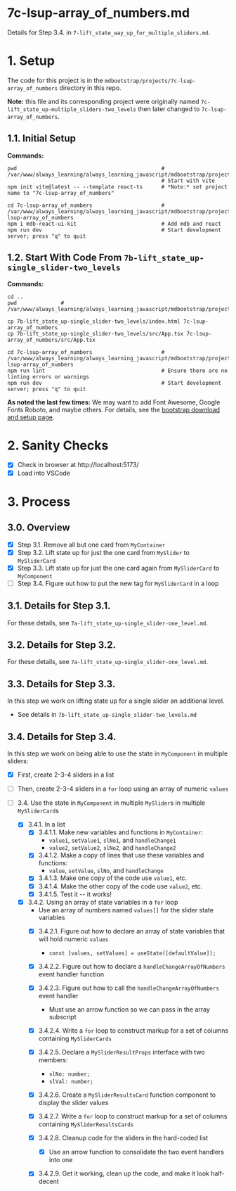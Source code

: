 
# 7c-lsup-array_of_numbers.md

Details for Step 3.4. in `7-lift_state_way_up_for_multiple_sliders.md`.

# 1. Setup

The code for this project is in the `mdbootstrap/projects/7c-lsup-array_of_numbers` directory in this repo.

**Note:** this file and its corresponding project were originally named `7c-lift_state_up-multiple_sliders-two_levels` then
later changed to `7c-lsup-array_of_numbers`.

## 1.1. Initial Setup

**Commands:**

```
pwd                                              # /var/www/always_learning/always_learning_javascript/mdbootstrap/projects
                                                 # Start with vite
npm init vite@latest -- --template react-ts      # *Note:* set project name to "7c-lsup-array_of_numbers"

cd 7c-lsup-array_of_numbers                      # /var/www/always_learning/always_learning_javascript/mdbootstrap/projects/7c-lsup-array_of_numbers
npm i mdb-react-ui-kit                           # Add mdb and react
npm run dev                                      # Start development server; press "q" to quit
```

## 1.2. Start With Code From `7b-lift_state_up-single_slider-two_levels`

**Commands:**

```
cd ..
pwd              # /var/www/always_learning/always_learning_javascript/mdbootstrap/projects

cp 7b-lift_state_up-single_slider-two_levels/index.html 7c-lsup-array_of_numbers
cp 7b-lift_state_up-single_slider-two_levels/src/App.tsx 7c-lsup-array_of_numbers/src/App.tsx

cd 7c-lsup-array_of_numbers                      # /var/www/always_learning/always_learning_javascript/mdbootstrap/projects/7c-lsup-array_of_numbers
npm run lint                                     # Ensure there are no linting errors or warnings
npm run dev                                      # Start development server; press "q" to quit
```

**As noted the last few times:** We may want to add Font Awesome, Google Fonts Roboto, and maybe others.
For details, see the
[bootstrap download and setup page](https://mdbootstrap.com/learn/mdb-foundations/bootstrap/download-and-setup/).

# 2. Sanity Checks

- [x] Check in browser at http://localhost:5173/
- [x] Load into VSCode

# 3. Process

## 3.0. Overview

- [x] Step 3.1. Remove all but one card from `MyContainer`
- [x] Step 3.2. Lift state up for just the one card from `MySlider` to `MySliderCard`
- [x] Step 3.3. Lift state up for just the one card again from `MySliderCard` to `MyComponent`
- [ ] Step 3.4. Figure out how to put the new tag for `MySliderCard` in a loop

## 3.1. Details for Step 3.1.

For these details, see `7a-lift_state_up-single_slider-one_level.md`.

## 3.2. Details for Step 3.2.

For these details, see `7a-lift_state_up-single_slider-one_level.md`.

## 3.3. Details for Step 3.3.

In this step we work on lifting state up for a single slider an additional level.

- See details in `7b-lift_state_up-single_slider-two_levels.md`

## 3.4. Details for Step 3.4.

In this step we work on being able to use the state in `MyComponent` in multiple sliders:

- [x] First, create 2-3-4 sliders in a list
- [ ] Then, create 2-3-4 sliders in a `for` loop using an array of numeric `values`

- [ ] 3.4. Use the state in `MyComponent` in multiple `MySlider`s in multiple `MySliderCard`s
  - [x] 3.4.1. In a list
    - [x] 3.4.1.1. Make new variables and functions in `MyContainer`:
      - `value1`, `setValue1`, `slNo1`, and `handleChange1`
      - `value2`, `setValue2`, `slNo2`, and `handleChange2`
    - [x] 3.4.1.2. Make a copy of lines that use these variables and functions:
      - `value`, `setValue`, `slNo`, and `handleChange`
    - [x] 3.4.1.3. Make one copy of the code use `value1`, etc.
    - [x] 3.4.1.4. Make the other copy of the code use `value2`, etc.
    - [x] 3.4.1.5. Test it -- it works!
  - [x] 3.4.2. Using an array of state variables in a `for` loop
    - Use an array of numbers named `values[]` for the slider state variables
    - [x] 3.4.2.1. Figure out how to declare an array of state variables that will hold numeric `values`
      - `const [values, setValues] = useState([defaultValue]);`
    - [x] 3.4.2.2. Figure out how to declare a `handleChangeArrayOfNumbers` event handler function
    - [x] 3.4.2.3. Figure out how to call the `handleChangeArrayOfNumbers` event handler
      - Must use an arrow function so we can pass in the array subscript
    - [x] 3.4.2.4. Write a `for` loop to construct markup for a set of columns containing `MySliderCards`
    - [x] 3.4.2.5. Declare a `MySliderResultProps` interface with two members:
      - `slNo: number;`
      - `slVal: number;`
    - [x] 3.4.2.6. Create a `MySliderResultsCard` function component to display the slider values
    - [x] 3.4.2.7. Write a `for` loop to construct markup for a set of columns containing `MySliderResultsCards`
    - [x] 3.4.2.8. Cleanup code for the sliders in the hard-coded list
      - [x] Use an arrow function to consolidate the two event handlers into one
    - [x] 3.4.2.9. Get it working, clean up the code, and make it look half-decent

